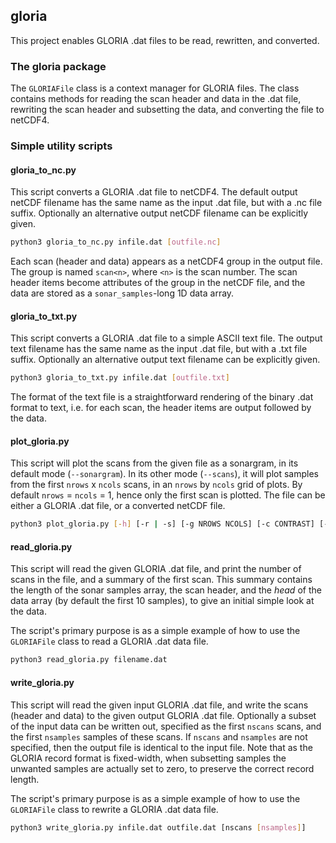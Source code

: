 ## gloria

This project enables GLORIA .dat files to be read, rewritten, and converted.

### The gloria package

The `GLORIAFile` class is a context manager for GLORIA files.  The class contains methods for reading the scan header and data in the .dat file, rewriting the scan header and subsetting the data, and converting the file to netCDF4.

### Simple utility scripts

#### gloria_to_nc.py

This script converts a GLORIA .dat file to netCDF4.  The default output netCDF filename has the same name as the input .dat file, but with a .nc file suffix.  Optionally an alternative output netCDF filename can be explicitly given.

```bash
python3 gloria_to_nc.py infile.dat [outfile.nc]
```

Each scan (header and data) appears as a netCDF4 group in the output file.  The group is named `scan<n>`, where `<n>` is the scan number.  The scan header items become attributes of the group in the netCDF file, and the data are stored as a `sonar_samples`-long 1D data array.

#### gloria_to_txt.py

This script converts a GLORIA .dat file to a simple ASCII text file.  The output text filename has the same name as the input .dat file, but with a .txt file suffix.  Optionally an alternative output text filename can be explicitly given.

```bash
python3 gloria_to_txt.py infile.dat [outfile.txt]
```

The format of the text file is a straightforward rendering of the binary .dat format to text, i.e. for each scan, the header items are output followed by the data.

#### plot_gloria.py

This script will plot the scans from the given file as a sonargram, in its default mode (`--sonargram`).  In its other mode (`--scans`), it will plot samples from the first `nrows` x `ncols` scans, in an `nrows` by `ncols` grid of plots.  By default `nrows` = `ncols` = 1, hence only the first scan is plotted.  The file can be either a GLORIA .dat file, or a converted netCDF file.

```bash
python3 plot_gloria.py [-h] [-r | -s] [-g NROWS NCOLS] [-c CONTRAST] [-m CMAP] filename.{dat,nc}
```

#### read_gloria.py

This script will read the given GLORIA .dat file, and print the number of scans in the file, and a summary of the first scan.  This summary contains the length of the sonar samples array, the scan header, and the *head* of the data array (by default the first 10 samples), to give an initial simple look at the data.

The script's primary purpose is as a simple example of how to use the `GLORIAFile` class to read a GLORIA .dat data file.

```bash
python3 read_gloria.py filename.dat
```

#### write_gloria.py

This script will read the given input GLORIA .dat file, and write the scans (header and data) to the given output GLORIA .dat file.  Optionally a subset of the input data can be written out, specified as the first `nscans` scans, and the first `nsamples` samples of these scans.  If `nscans` and `nsamples` are not specified, then the output file is identical to the input file.  Note that as the GLORIA record format is fixed-width, when subsetting samples the unwanted samples are actually set to zero, to preserve the correct record length.

The script's primary purpose is as a simple example of how to use the `GLORIAFile` class to rewrite a GLORIA .dat data file.

```bash
python3 write_gloria.py infile.dat outfile.dat [nscans [nsamples]]
```

